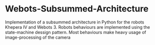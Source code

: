 # Webots-Subsummed-Architecture
 
Implementation of a subsummed architecture in Python for the robots Khepera IV and Webots 3.
Robots behaviours are implemented using the state-machine dessign pattern. Most behaviours make heavy usage of image-processing of the camera
